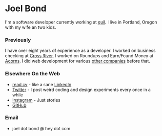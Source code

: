 # Joel Bond

I'm a software developer currently working at [quil](https://getquil.com). I live in Portland, Oregon with my wife an two kids.

### Previously

I have over eight years of experience as a developer. I worked on business checking at [Cross River](https://www.crossriver.com). I worked on Roundups and Earn/Found Money at [Acorns](https://www.acorns.com). I did web development for various [other companies](https://read.cv/joeldotcomputer) before that.

### Elsewhere On the Web
- [read.cv](https://read.cv/joeldotcomputer) - like a sane [LinkedIn](https://www.linkedin.com/in/joel-bond-a9b4b425b/)
- [Twitter](https://twitter.com/@joeldotcomputer) - I post weird coding and design experiments every once in a while
- [Instagram](https://www.instagram.com/joel.bond_/) - Just stories
- [GitHub](https://github.com/Joeltbond)

### Email

- joel dot bond @ hey dot com
